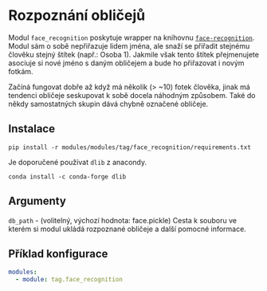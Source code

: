 # Rozpoznání obličejů

Modul `face_recognition` poskytuje wrapper na knihovnu [`face-recognition`](https://pypi.org/project/face-recognition/). Modul sám o sobě nepřiřazuje lidem jména, ale snaží se přiřadit stejnému člověku stejný štítek (např.: Osoba 1). Jakmile však tento štítek přejmenujete asociuje si nové jméno s daným obličejem a bude ho přiřazovat i novým fotkám.

Začíná fungovat dobře až když má několik (> ~10) fotek člověka, jinak má tendenci obličeje seskupovat k sobě docela náhodným způsobem. Také do někdy samostatných skupin dává chybně označené obličeje.

## Instalace

```shell
pip install -r modules/modules/tag/face_recognition/requirements.txt
```

Je doporučené používat `dlib` z anacondy.

```shell
conda install -c conda-forge dlib
```

## Argumenty

`db_path` - (volitelný, výchozí hodnota: face.pickle) Cesta k souboru ve kterém si modul ukládá rozpoznané obličeje a další pomocné informace.

## Příklad konfigurace

```yaml
modules:
  - module: tag.face_recognition
```